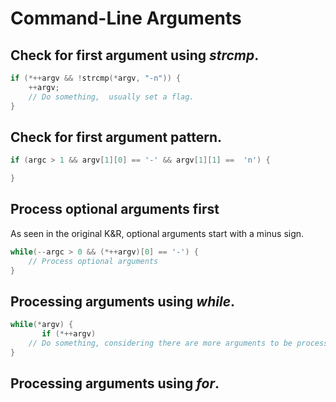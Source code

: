 # Command-Line Arguments


## Check for first argument using *strcmp*.

```C
if (*++argv && !strcmp(*argv, "-n")) {
	++argv;
	// Do something,  usually set a flag.
}
```


## Check for first argument pattern.

```C
if (argc > 1 && argv[1][0] == '-' && argv[1][1] ==  'n') {

}

```


## Process optional arguments first

As seen in the original K&R, optional arguments start with a minus sign.

```C
while(--argc > 0 && (*++argv)[0] == '-') {
	// Process optional arguments
}

```


## Processing  arguments using *while*.

```C
while(*argv) {
       if (*++argv)
	// Do something, considering there are more arguments to be processed.
}
```


## Processing arguments using *for*.

```C




```
